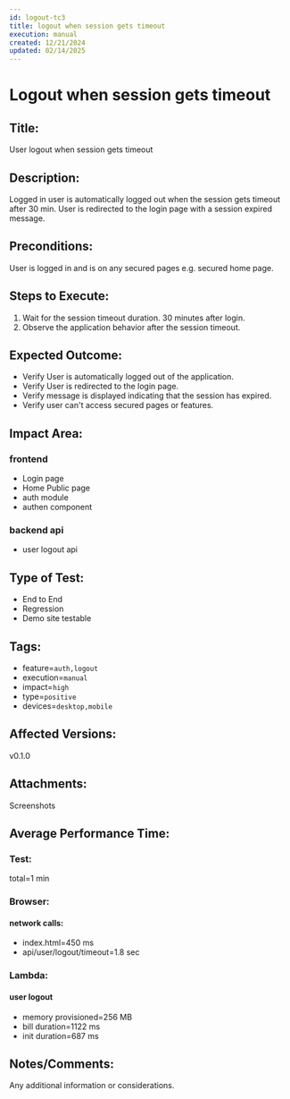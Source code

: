```yaml
---
id: logout-tc3
title: logout when session gets timeout
execution: manual
created: 12/21/2024
updated: 02/14/2025
---
```


# Logout when session gets timeout

## Title:

User logout when session gets timeout

## Description:

Logged in user is automatically logged out when the session gets timeout after 30 min. User is redirected to the login page with a session expired message.

## Preconditions:

User is logged in and is on any secured pages e.g. secured home page.

## Steps to Execute:

1. Wait for the session timeout duration. 30 minutes after login.
2. Observe the application behavior after the session timeout.

## Expected Outcome:

- Verify User is automatically logged out of the application.
- Verify User is redirected to the login page.
- Verify message is displayed indicating that the session has expired.
- Verify user can't access secured pages or features.

## Impact Area:

### frontend

- Login page
- Home Public page
- auth module
- authen component

### backend api

- user logout api

## Type of Test:

- End to End
- Regression
- Demo site testable

## Tags:

- feature=`auth,logout`
- execution=`manual`
- impact=`high`
- type=`positive`
- devices=`desktop,mobile`

## Affected Versions:

v0.1.0

## Attachments:

Screenshots

## Average Performance Time:

### Test:

total=1 min

### Browser:

#### network calls:

- index.html=450 ms
- api/user/logout/timeout=1.8 sec

### Lambda:

#### user logout

- memory provisioned=256 MB
- bill duration=1122 ms
- init duration=687 ms

## Notes/Comments:

Any additional information or considerations.

